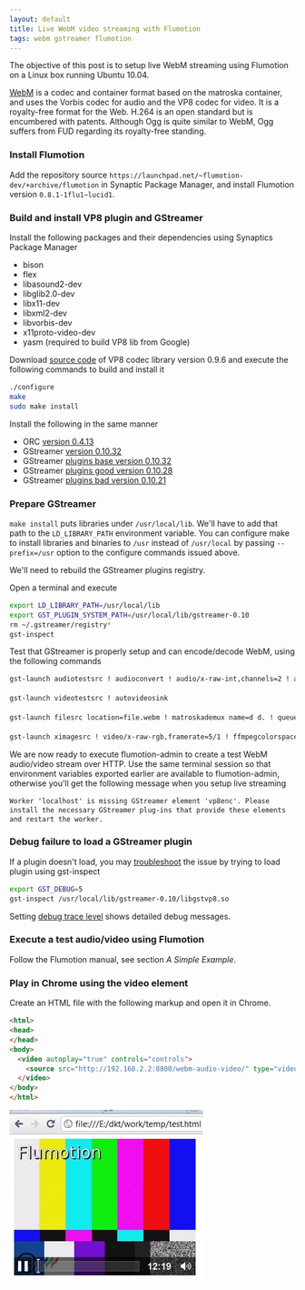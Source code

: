 ```yaml
---
layout: default
title: Live WebM video streaming with Flumotion
tags: webm gstreamer flumotion
---
```


The objective of this post is to setup live WebM streaming using Flumotion on a Linux box running Ubuntu 10.04.

[WebM](http://www.webmproject.org) is a codec and container format based on the matroska container, and uses the Vorbis codec for audio and the VP8 codec for video. It is a royalty-free format for the Web. H.264 is an open standard but is encumbered with patents. Although Ogg is quite similar to WebM, Ogg suffers from FUD regarding its royalty-free standing.

### Install Flumotion

Add the repository source `https://launchpad.net/~flumotion-dev/+archive/flumotion` in Synaptic Package Manager, and install Flumotion version `0.8.1-1flu1~lucid1`.

### Build and install VP8 plugin and GStreamer

Install the following packages and their dependencies using Synaptics Package Manager

* bison
* flex
* libasound2-dev
* libglib2.0-dev
* libx11-dev
* libxml2-dev
* libvorbis-dev
* x11proto-video-dev
* yasm (required to build VP8 lib from Google)

Download [source code](http://code.google.com/p/webm) of VP8 codec library version 0.9.6 and execute the following commands to build and install it

```bash
./configure
make
sudo make install
```

Install the following in the same manner

* ORC [version 0.4.13](https://gstreamer.freedesktop.org/projects/orc.html)
* GStreamer [version 0.10.32](http://gstreamer.freedesktop.org/src/gstreamer/)
* GStreamer [plugins base version 0.10.32](http://gstreamer.freedesktop.org/src/gst-plugins-base/)
* GStreamer [plugins good version 0.10.28](http://gstreamer.freedesktop.org/src/gst-plugins-good/)
* GStreamer [plugins bad version 0.10.21](http://gstreamer.freedesktop.org/src/gst-plugins-bad/)

### Prepare GStreamer

`make install` puts libraries under `/usr/local/lib`. We'll have to add that path to the `LD_LIBRARY_PATH` environment variable. You can configure make to install libraries and binaries to `/usr` instead of `/usr/local` by passing `--prefix=/usr` option to the configure commands issued above.

We'll need to rebuild the GStreamer plugins registry.

Open a terminal and execute

```bash
export LD_LIBRARY_PATH=/usr/local/lib
export GST_PLUGIN_SYSTEM_PATH=/usr/local/lib/gstreamer-0.10
rm ~/.gstreamer/registry*
gst-inspect
```

Test that GStreamer is properly setup and can encode/decode WebM, using the following commands

```bash
gst-launch audiotestsrc ! audioconvert ! audio/x-raw-int,channels=2 ! alsasink

gst-launch videotestsrc ! autovideosink

gst-launch filesrc location=file.webm ! matroskademux name=d d. ! queue ! vp8dec ! ffmpegcolorspace ! autovideosink d. ! queue ! vorbisdec ! audioconvert ! audioresample ! alsasink

gst-launch ximagesrc ! video/x-raw-rgb,framerate=5/1 ! ffmpegcolorspace ! vp8enc ! queue ! mux. audiotestsrc ! audioconvert ! audioresample ! vorbisenc ! queue ! mux. webmmux name="mux" ! filesink location=desktop.webm
```

We are now ready to execute flumotion-admin to create a test WebM audio/video stream over HTTP. Use the same terminal session so that environment variables exported earlier are available to flumotion-admin, otherwise you'll get the following message when you setup live streaming

```text
Worker 'localhost' is missing GStreamer element 'vp8enc'. Please install the necessary GStreamer plug-ins that provide these elements and restart the worker.
```

### Debug failure to load a GStreamer plugin

If a plugin doesn't load, you may [troubleshoot](http://gstreamer.freedesktop.org/data/doc/gstreamer/head/faq/html/chapter-troubleshooting.html) the issue by trying to load plugin using gst-inspect

```bash
export GST_DEBUG=5
gst-inspect /usr/local/lib/gstreamer-0.10/libgstvp8.so
```

Setting [debug trace level](https://gstreamer.freedesktop.org/documentation/plugin-development/appendix/checklist-element.html#debugging) shows detailed debug messages.

### Execute a test audio/video using Flumotion

Follow the Flumotion manual, see section _A Simple Example_.

### Play in Chrome using the video element

Create an HTML file with the following markup and open it in Chrome.

```html
<html>
<head>
</head>
<body>
  <video autoplay="true" controls="controls">
    <source src="http://192.168.2.2:8800/webm-audio-video/" type="video/webm">
  </video>
</body>
</html>
```

![Flumotion](/assets/img/flumotion.jpg)
